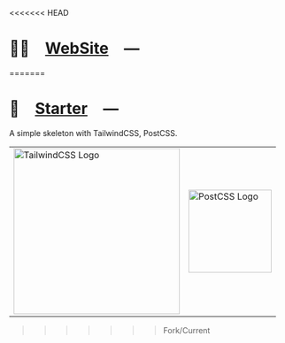 <<<<<<< HEAD
# 👨🏻 [WebSite] —

[WebSite]: https://nikolahristov.tech
=======
# 📄 [Starter] —

A simple skeleton with TailwindCSS, PostCSS.

<table>
	<tr>
		<td>
			<picture>
				<source media="(prefers-color-scheme: dark)" srcset="https://nikolahristov.tech/Dark/Image/GitHub/tailwindcss.svg">
				<source media="(prefers-color-scheme: light)" srcset="https://nikolahristov.tech/Image/GitHub/tailwindcss.svg">
				<img alt="TailwindCSS Logo" src="https://nikolahristov.tech/Dark/Image/GitHub/tailwindcss.svg" width="300" />
			</picture>
		</td>
    	<td>
    		<picture>
    			<source media="(prefers-color-scheme: dark)" srcset="https://nikolahristov.tech/Image/GitHub/postcss.svg">
    			<img alt="PostCSS Logo" src="https://nikolahristov.tech/Image/GitHub/postcss.svg" width="150" />
    		</picture>
    	</td>
    </tr>
</table>

[Starter]: HTTPS://NPMJS.Org/@playform/starter
>>>>>>> Fork/Current

